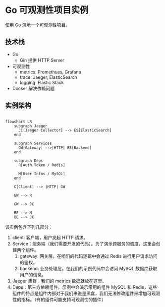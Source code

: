 # Go 可观测性项目实例

使用 Go 演示一个可观测性项目。

## 技术栈

- Go
  - Gin 提供 HTTP Server
- 可观测性
  - metrics: Promethues, Grafana
  - trace: Jaeger, ElasticSearch
  - logging: Elastic Stack
- Docker 解决依赖问题


## 实例架构

```mermaid

flowchart LR
    subgraph Jaeger
      JC[Jaeger Collector] --> ES[ElasticSearch]
    end

    subgraph Services
      GW[Gateway] -->|HTTP| BE[Backend]
    end

    subgraph Deps
      R[Auth Token / Redis]

      M[User Infos / MySQL]
    end

    C[Client] --> |HTTP| GW

    GW --> R

    GW --> JC

    BE --> M
    BE --> JC

```

该实例包含下列几部分：

1. client: 客户端，用户发起 HTTP 请求。
2. Service：服务端（我们需要开发的代码）。为了演示跨服务的调度，这里会创建两个组件。
   1. gateway: 网关层。在咱们的代码逻辑中会通过 Redis 进行用户请求访问的鉴权。
   2. backend: 业务处理层。在我们的示例代码中会访问 MySQL 数据库获取用户的信息。
3. Jaeger 集群：我们的 metrics 数据就放在这里。
4. Deps：第三方依赖组件，示例中会演示常用的组件 MySQL 和 Redis，这些组件的特点是组件内部对于我们来说是黑盒，我们无法修改组件来增加可观测性的指标。（有的组件可能支持可观测性的插件）
